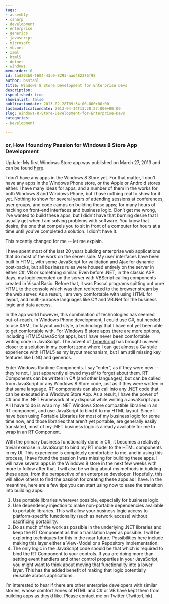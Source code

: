 ```yaml
---
tags:
- assembly
- csharp
- development
- enterprise
- generics
- javascript
- microsoft
- vb.net
- xaml
- html5
- dotnet
- windows
menuorder: 0
id: 1ad203b0-f604-43c0-8293-aad482376f98
author: bsstahl
title: Windows 8 Store Development for Enterprise Devs
description: 
ispublished: true
showinlist: false
publicationdate: 2013-02-28T09:34:00.000+00:00
lastmodificationdate: 2013-04-14T13:28:27.000+00:00
slug: Windows-8-Store-Development-for-Enterprise-Devs
categories:
- Development

---
```

### or, How I found my Passion for Windows 8 Store App Development

Update: My first Windows Store app was published on March 27, 2013 and can be found [here](http://t.co/AcyA1LbQbN).

I don't have any apps in the Windows 8 Store yet. For that matter, I don't have any apps in the Windows Phone store, or the Apple or Android stores either. I have many ideas for apps, and a number of them in the works for both Windows 8 and Windows Phone, but I have nothing real to show for it yet. Nothing to show for several years of attending sessions at conferences, user groups, and code camps on building these apps; for many hours of hacking on front-end interfaces and business logic. Don’t get me wrong, I've wanted to build these apps, but I didn't have that burning desire that I usually get when I am solving problems with software. You know that desire, the one that compels you to sit in front of a computer for hours at a time until you've completed a solution. I didn't have it.

This recently changed for me -- let me explain.

I have spent most of the last 20 years building enterprise web applications that do most of the work on the server side. My user interfaces have been built in HTML, with some JavaScript for validation and Ajax for dynamic post-backs, but all business rules were housed entirely on the server in either C#, VB or something similar. Even before .NET, in the classic ASP days, my logic executed on the server with VBScript calling components created in Visual Basic. Before that, it was Pascal programs spitting out pure HTML to the console which was then redirected to the browser stream by the web server. As a result, I am very comfortable with using HTML for layout, and multi-purpose languages like C# and VB.Net for the business logic and data access.

In the app world however, this combination of technologies has seemed out-of-reach. In Windows Phone development, I could use C#, but needed to use XAML for layout and style, a technology that I have not yet been able to get comfortable with. For Windows 8 store apps there are more options, including HTML5/JavaScript apps, but I have never been comfortable writing code in JavaScript. The advent of [TypeScript](http://www.typescriptlang.org) has brought us even closer to a solution in my comfort zone where I can get almost a C# style experience with HTML5 as my layout mechanism, but I am still missing key features like LINQ and generics.

Enter Windows Runtime Components. I say “enter”, as if they were new -- they're not, I just apparently allowed myself to forget about them. RT Components can be written in C# (and other languages), but can be called from JavaScript or any Windows 8 Store code, just as if they were written in that same language. RT components can also call into any .NET code that can be executed in a Windows Store App. As a result, I have the power of C# and the .NET Framework at my disposal while writing a JavaScript app. All I have to do is wrap my .NET Windows Store compatible libraries in an RT component, and use JavaScript to bind it to my HTML layout. Since I have been using Portable Libraries for most of my business logic for some time now, and those libraries that aren't yet portable, are generally easily translated, most of my .NET business logic is already available for me to wrap in an RT Component.

With the primary business functionality done in C#, it becomes a relatively trivial exercise in JavaScript to bind my RT model to the HTML components in my UI. This experience is completely comfortable to me, and in using this process, I have found the passion I was missing for building these apps. I will have several apps in the Windows 8 store in the next few weeks with more to follow after that. I will also be writing about my methods in building these apps, from the perspective of an enterprise developer. Hopefully, this will allow others to find the passion for creating these apps as I have. In the meantime, here are a few tips you can start using now to ease the transition into building apps:

1. Use portable libraries wherever possible, especially for business logic.
2. Use dependency injection to make non-portable dependencies available to portable libraries. This will allow your business logic access to platform-specific functionality (such as network access) without sacrificing portability.
3. Do as much of the work as possible in the underlying .NET libraries and keep the RT Component as thin a translation layer as possible. I will be exploring techniques for this in the near future. Possibilities here include making this layer either a View-Model or a Repository implementation.
4. The only logic in the JavaScript code should be that which is required to bind the RT Component to your controls. If you are doing more than setting event handlers and other control properties in your JavaScript, you might want to think about moving that functionality into a lower layer. This has the added benefit of making that logic potentially reusable across applications.


I’m interested to hear if there are other enterprise developers with similar stories, whose comfort zones of HTML and C# or VB have kept them from building apps as they’d like. Please contact me on Twitter {TwitterLink}.